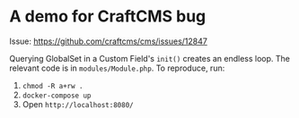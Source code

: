 # A demo for CraftCMS bug

Issue: https://github.com/craftcms/cms/issues/12847

Querying GlobalSet in a Custom Field's `init()` creates an endless loop. The relevant code is
in `modules/Module.php`. To reproduce, run:

1. `chmod -R a+rw .`
2. `docker-compose up`
3. Open `http://localhost:8080/`

